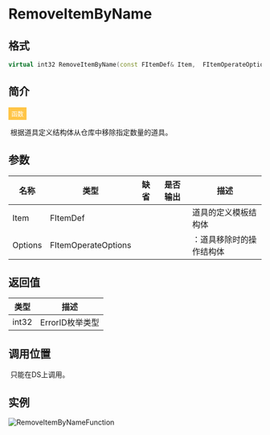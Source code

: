 # RemoveItemByName

## 格式

```C++
virtual int32 RemoveItemByName(const FItemDef& Item,  FItemOperateOptions Options);
```

## 简介

<span style="padding: 4px 6px; font-size: 12px; display: inline-block; color: #FFFFFF; background: #FFC547;">函数</span>

​	根据道具定义结构体从仓库中移除指定数量的道具。

## 参数

| 名称    | 类型                | 缺省 | 是否输出 | 描述                     |
| ------- | ------------------- | ---- | -------- | ------------------------ |
| Item    | FItemDef            |      |          | 道具的定义模板结构体     |
| Options | FItemOperateOptions |      |          | ：道具移除时的操作结构体 |

## 返回值

| 类型  | 描述            |
| ----- | --------------- |
| int32 | ErrorID枚举类型 |

## 调用位置

​	只能在DS上调用。

## 实例

![RemoveItemByNameFunction](..\\..\\Resources\\RemoveItemByNameFunction.png)
